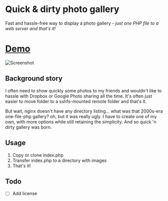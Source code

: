 # Quick & dirty photo gallery

Fast and hassle-free way to display a photo gallery - *just one PHP file to a web server and that's it!*

# [Demo](https://rolle.wtf/quickndirty-photo-gallery/)

![Screenshot](https://rolle.wtf/quickndirty-photo-gallery.png "Screenshot")

## Background story

I often need to show quickly some photos to my friends and wouldn't like to hassle with Dropbox or Google Photo sharing all the time. It's often just easier to move folder to a sshfs-mounted remote folder and that's it. 

But wait, nginx doesn't have any directory listing... what was that 2000s-era one-file-php gallery? oh, but it was really ugly. I have to create one of my own, with more options while still retaining the simplicity. And so quick 'n dirty gallery was born.

## Usage

1. Copy or clone index.php
2. Transfer index.php to a directory with images
3. That's it!

## Todo

- [ ] Add license